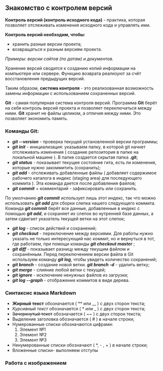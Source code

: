 
## **Знакомство с контролем версий**

**Контроль версий (контроль исходного кода)** - практика, которая позволяет отслеживать изменения исходного кода и управлять ими.

**Контроль версий необходим, чтобы:**
* хранить разные версии проекта;
* возвращаться к разным версиям проекта.

*Примеры: версии сайтов (по датам) и документов.*

Хранение версий сводится к созданию копий информации на компьютере или сервере. Функцию возврата реализуют за счёт восстановления предыдущих версий.

Таким образом, **система контроля** - это реализованная возможность замены информации с использованием сохраненных версий.

**Git** - самая популярная система контроля версий.
Программа **Git** берёт на себя контроль версий проекта и позволяет переключаться между ними. **Git** хранит не файлы целиком, а отличия между ними. Это позволяет
экономить память. 

### **Команды Git:**

+ __*git --version*__ - проверка текущей установленной версии программы;
+ __*git init*__ - инициализация: указываем папку, в которой git начнет отслеживать изменения ( создание репозитория в папке на локальной машине ). В папке создается скрытая папка __.git__;
+ __*git status*__ - показывает текущее состояние гита, есть ли изменения, которые нужно закоммитить (сохранить);
+ __*git add*__ - отслеживать добавленные файлы ( добавляет содержимое рабочего каталога в индекс (staging area) для последующего коммита ). Эта команда дается после добавления файлов;
+ __*git commit*__ + комментарий - зафиксировать или сохранить.

По умолчанию *__git commit__* использует лишь этот индекс, так что можно использовать **_git add_**
для сборки слепка нашего следующего коммита. Команда **_git commit_** берёт все данные, добавленные в индекс с помощью _**git add**_, и сохраняет их слепок во нутренней базе данных, а затем сдвигает указатель текущей ветки на этот слепок;

+ __*git log*__ - список действий и сохранений; 
+ __*git checkout*__ - переключение между версиями. Для работы нужно указать не только интересующий нас коммит, но и вернуться в тот, где работаем, при помощи команды
**_git checkout master_** ;
+ __*git diff*__ - показывает разницу между текущим файлом
и сохранённым. Перед переключением версии файла в Git используем команду __*git log*__, чтобы увидеть количество сохранений;
+ __*git branch*__ - создание новой ветки.
*__git branch -d__* - удалить ветку;
+ __*git merge*__ - слияние любой ветки с текущей;
+ __*git ignore*__ - исключение ненужных файлов из загрузки;
+ __*git log --graph*__ - отображение коммитов в виде дерева.

### **Синтаксис языка Markdown**

- **Жирный текст** обозначается ( ** или __ ) с двух сторон текста;
- *Курсивный текст* обозначается ( * или _ ) с двух сторон текста;
- ~~Зачеркнутый текст~~ обозначается ( ~~ ) с двух сторон текста;
- Выделение заголовка обозначается ( # ) в начале строки;
- Нумерованные списки обозначаются цифрами:    
    1. Элемент №1 
    2. Элемент №2
    3. Элемент №3
- Ненумерованные списки обозначают ( *, - , + ) в начале строки;
- Вложенные списки- выполняем отступы

### **Работа с изображением**